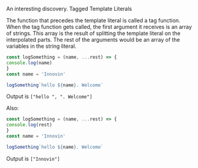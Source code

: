 An interesting discovery. Tagged Template Literals

The function that precedes the template literal is called a tag function. When the tag function gets called, the first argument it receives is an array of strings. This array is the result of splitting the template literal on the interpolated parts.
The rest of the arguments would be an array of the variables in the string literal.

```js
const logSomething = (name, ...rest) => {
console.log(name)
}
const name = 'Innovin'

logSomething`hello ${name}. Welcome`   
```
Output is `["hello ", ". Welcome"]`


Also:

```js
const logSomething = (name, ...rest) => {
console.log(rest)
}
const name = 'Innovin'

logSomething`hello ${name}. Welcome`   
```
Output is `["Innovin"]`

